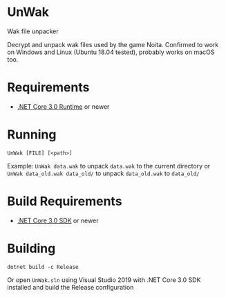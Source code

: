 # UnWak
Wak file unpacker

Decrypt and unpack wak files used by the game Noita. Confirmed to work on Windows and Linux (Ubuntu 18.04 tested), probably works on macOS too.

# Requirements
* [.NET Core 3.0 Runtime](https://www.microsoft.com/net/download/windows) or newer

# Running
`UnWak [FILE] [<path>]`

Example: `UnWak data.wak` to unpack `data.wak` to the current directory or `UnWak data_old.wak data_old/` to unpack `data_old.wak` to `data_old/`

# Build Requirements
* [.NET Core 3.0 SDK](https://www.microsoft.com/net/download/windows) or newer

# Building
`dotnet build -c Release`

Or open `UnWak.sln` using Visual Studio 2019 with .NET Core 3.0 SDK installed and build the Release configuration
